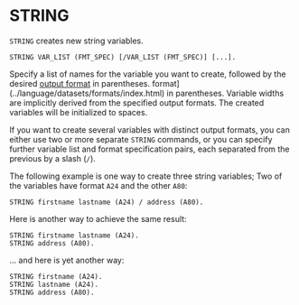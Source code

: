 # STRING

`STRING` creates new string variables.

```
STRING VAR_LIST (FMT_SPEC) [/VAR_LIST (FMT_SPEC)] [...].
```

Specify a list of names for the variable you want to create, followed
by the desired [output
format](../language/datasets/formats/index.html) in parentheses.
format](../language/datasets/formats/index.html) in parentheses.
Variable widths are implicitly derived from the specified output
formats.  The created variables will be initialized to spaces.

If you want to create several variables with distinct output formats,
you can either use two or more separate `STRING` commands, or you can
specify further variable list and format specification pairs, each
separated from the previous by a slash (`/`).

The following example is one way to create three string variables; Two
of the variables have format `A24` and the other `A80`:

```
STRING firstname lastname (A24) / address (A80).
```

Here is another way to achieve the same result:

```
STRING firstname lastname (A24).
STRING address (A80).
```

... and here is yet another way:

```
STRING firstname (A24).
STRING lastname (A24).
STRING address (A80).
```

